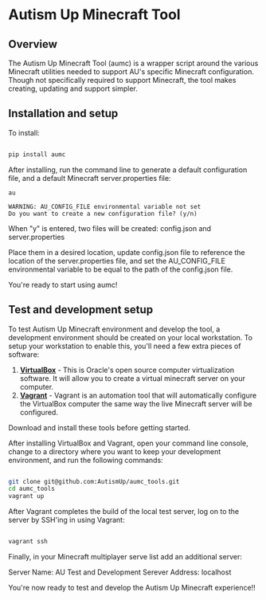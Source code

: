 # Autism Up Minecraft Tool

## Overview

The Autism Up Minecraft Tool (aumc) is a wrapper script around the various Minecraft utilities needed to
support AU's specific Minecraft configuration. Though not specifically required to support
Minecraft, the tool makes creating, updating and support simpler.

## Installation and setup

To install:

```bash

pip install aumc

```

After installing, run the command line to generate a default configuration file, and a default Minecraft server.properties file:

```
au

WARNING: AU_CONFIG_FILE environmental variable not set
Do you want to create a new configuration file? (y/n)

```

When "y" is entered, two files will be created: config.json and server.properties

Place them in a desired location, update config.json file to reference the location of the server.properties file, and set the AU_CONFIG_FILE environmental variable to be equal to the path of the config.json file.

You're ready to start using aumc!


## Test and development setup

To test Autism Up Minecraft environment and develop the tool, a development environment should
be created on your local workstation. To setup your workstation to enable this, you'll need a 
few extra pieces of software:

1. [**VirtualBox**](https://www.virtualbox.org/wiki/Downloads) - This is Oracle's open source computer virtualization software. It will allow you to create a virtual minecraft server on your computer.
2. [**Vagrant**](https://www.vagrantup.com/downloads) - Vagrant is an automation tool that will automatically configure the VirtualBox computer the same way the live Minecraft server will be configured.

Download and install these tools before getting started.

After installing VirtualBox and Vagrant, open your command line console, change to a directory where you want to keep your development environment, and run the following commands:

```bash

git clone git@github.com:AutismUp/aumc_tools.git
cd aumc_tools
vagrant up

```

After Vagrant completes the build of the local test server, log on to the server by SSH'ing in using Vagrant:

```bash

vagrant ssh

```

Finally, in your Minecraft multiplayer serve list add an additional server:

Server Name: AU Test and Development
Serever Address: localhost

You're now ready to test and develop the Autism Up Minecraft experience!!
